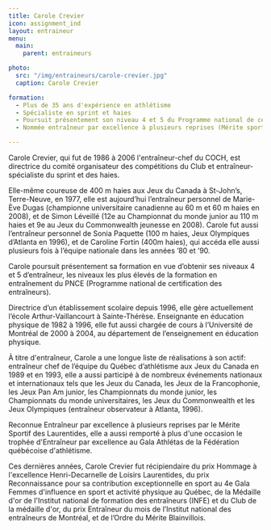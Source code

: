 ```yaml
---
title: Carole Crevier
icon: assignment_ind
layout: entraineur
menu:
  main:
    parent: entraineurs

photo:
  src: "/img/entraineurs/carole-crevier.jpg"
  caption: Carole Crevier

formation:
  - Plus de 35 ans d'expérience en athlétisme
  - Spécialiste en sprint et haies
  - Poursuit présentement son niveau 4 et 5 du Programme national de certification des entraîneurs
  - Nommée entraîneur par excellence à plusieurs reprises (Mérite sportif des Laurentides, Gala Athlétas de la FQA)

---
```


Carole Crevier, qui fut de 1986 à 2006 l'entraîneur-chef du COCH, est directrice du comité organisateur des compétitions du Club et entraîneur-spécialiste du sprint et des haies.

Elle-même coureuse de 400 m haies aux Jeux du Canada à St-John’s, Terre-Neuve, en 1977, elle est aujourd’hui l’entraîneur personnel de Marie-Ève Dugas (championne universitaire canadienne au 60 m et 60 m haies en 2008), et de Simon Léveillé (12e au Championnat du monde junior au 110 m haies et 9e au Jeux du Commonwealth jeunesse en 2008). Carole fut aussi l’entraîneur personnel de Sonia Paquette (100 m haies, Jeux Olympiques d’Atlanta en 1996), et de Caroline Fortin (400m haies), qui accéda elle aussi plusieurs fois à l’équipe nationale dans les années ’80 et ’90.

Carole poursuit présentement sa formation en vue d’obtenir ses niveaux 4 et 5 d’entraîneur, les niveaux les plus élevés de la formation en entraînement du PNCE (Programme national de certification des entraîneurs).

Directrice d’un établissement scolaire depuis 1996, elle gère actuellement l’école Arthur-Vaillancourt à Sainte-Thérèse. Enseignante en éducation physique de 1982 à 1996, elle fut aussi chargée de cours à l’Université de Montréal de 2000 à 2004, au département de l’enseignement en éducation physique.

À titre d'entraîneur, Carole a une longue liste de réalisations à son actif: entraîneur chef de l’équipe du Québec d’athlétisme aux Jeux du Canada en 1989 et en 1993, elle a aussi participé à de nombreux événements nationaux et internationaux tels que les Jeux du Canada, les Jeux de la Francophonie, les Jeux Pan Am junior, les Championnats du monde junior, les Championnats du monde universitaires, les Jeux du Commonwealth et les Jeux Olympiques (entraîneur observateur à Atlanta, 1996).

Reconnue Entraîneur par excellence à plusieurs reprises par le Mérite Sportif des Laurentides, elle a aussi remporté à plus d'une occasion le trophée d'Entraîneur par excellence au Gala Athlétas de la Fédération québécoise d'athlétisme.

Ces dernières années, Carole Crevier fut récipiendaire du prix Hommage à l'excellence Henri-Decarnelle de Loisirs Laurentides, du prix Reconnaissance pour sa contribution exceptionnelle en sport au 4e Gala Femmes d'influence en sport et activité physique au Québec, de la Médaille d'or de l'Institut national de formation des entraîneurs (INFE) et du Club de la médaille d'or, du prix Entraîneur du mois de l’Institut national des entraîneurs de Montréal, et de l’Ordre du Mérite Blainvillois.
